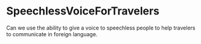 # SpeechlessVoiceForTravelers
Can we use the ability to give a voice to speechless people to help travelers to communicate in foreign language.
